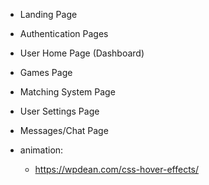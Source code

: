 + Landing Page
+ Authentication Pages
+ User Home Page (Dashboard)
+ Games Page
+ Matching System Page
+ User Settings Page
+ Messages/Chat Page

+ animation:
    + https://wpdean.com/css-hover-effects/